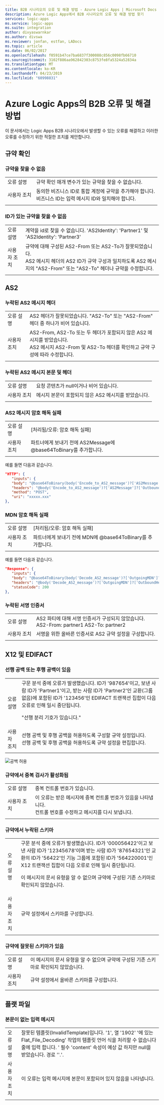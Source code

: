 ```yaml
---
title: B2B 시나리오의 오류 및 해결 방법 - Azure Logic Apps | Microsoft Docs
description: Azure Logic Apps에서 B2B 시나리오의 오류 및 해결 방법 찾기
services: logic-apps
ms.service: logic-apps
ms.suite: integration
author: divyaswarnkar
ms.author: divswa
ms.reviewer: jonfan, estfan, LADocs
ms.topic: article
ms.date: 06/02/2017
ms.openlocfilehash: f0591b47ce7ba6837f300088c856c0098fb66710
ms.sourcegitcommit: 3102f886aa962842303c8753fe8fa5324a52834a
ms.translationtype: MT
ms.contentlocale: ko-KR
ms.lasthandoff: 04/23/2019
ms.locfileid: "60998831"
---
```

# <a name="b2b-errors-and-solutions-for-azure-logic-apps"></a>Azure Logic Apps의 B2B 오류 및 해결 방법

이 문서에서는 Logic Apps B2B 시나리오에서 발생할 수 있는 오류를 해결하고 이러한 오류를 수정하기 위한 적절한 조치를 제안합니다.

## <a name="agreement-resolution"></a>규약 확인

### <a name="no-agreement-found"></a>규약을 찾을 수 없음 

|   |   |  
|---|---|
| 오류 설명 | 규약 확인 매개 변수가 있는 규약을 찾을 수 없습니다. | 
| 사용자 조치 | 동의한 비즈니스 ID로 통합 계정에 규약을 추가해야 합니다. </br>비즈니스 ID는 입력 메시지 ID와 일치해야 합니다. |  
|   |   |

### <a name="no-agreement-found-with-identities"></a>ID가 있는 규약을 찾을 수 없음

|   |   | 
|---|---|
| 오류 설명 | 계약을 id로 찾을 수 없습니다. 'AS2Identity': 'Partner1' 및 'AS2Identity': 'Partner3' | 
| 사용자 조치 | 규약에 대해 구성된 AS2-From 또는 AS2-To가 잘못되었습니다. </br>AS2 메시지 헤더의 AS2 ID가 규약 구성과 일치하도록 AS2 메시지의 "AS2-From" 또는 "AS2-To" 헤더나 규약을 수정합니다. |
|   |   |     

## <a name="as2"></a>AS2

### <a name="missing-as2-message-headers"></a>누락된 AS2 메시지 헤더  

|   |   |  
|---|---|
| 오류 설명 | AS2 헤더가 잘못되었습니다. "AS2-To" 또는 "AS2-From" 헤더 중 하나가 비어 있습니다. | 
| 사용자 조치 | AS2-From, AS2-To 또는 두 헤더가 포함되지 않은 AS2 메시지를 받았습니다. </br> AS2 메시지 AS2-From 및 AS2-To 헤더를 확인하고 규약 구성에 따라 수정합니다. |
|  |  | 

### <a name="missing-as2-message-body-and-headers"></a>누락된 AS2 메시지 본문 및 헤더    

|   |   |  
|---|---|
| 오류 설명 | 요청 콘텐츠가 null이거나 비어 있습니다. | 
| 사용자 조치 | 메시지 본문이 포함되지 않은 AS2 메시지를 받았습니다. |
|  |  | 

### <a name="as2-message-decryption-failure"></a>AS2 메시지 암호 해독 실패

|   |   | 
|---|---|
| 오류 설명 |  [처리됨/오류: 암호 해독 실패] | 
| 사용자 조치 | 파트너에게 보내기 전에 AS2Message에 @base64ToBinary를 추가합니다. |
|||

예를 들면 다음과 같습니다.

```json
"HTTP": {
   "inputs": {
   "body": "@base64ToBinary(body('Encode_to_AS2_message')?['AS2Message']?['Content'])",
   "headers": "@body('Encode_to_AS2_message')?['AS2Message']?['OutboundHeaders']",
   "method": "POST",
   "uri": "xxxxx.xxx"
},
``` 

### <a name="mdn-decryption-failure"></a>MDN 암호 해독 실패

|   |   | 
|---|---|
| 오류 설명 |  [처리됨/오류: 암호 해독 실패] | 
| 사용자 조치 | 파트너에게 보내기 전에 MDN에 @base64ToBinary를 추가합니다. | 
|||

예를 들면 다음과 같습니다.

```json
"Response": {
   "inputs": {
   "body": "@base64ToBinary(body('Decode_AS2_message')?['OutgoingMDN']?['Content'])",
   "headers": "@body('Decode_AS2_message')?['OutgoingMDN']?['OutboundHeaders']",
   "statusCode": 200
},               
``` 

### <a name="missing-signing-certificate"></a>누락된 서명 인증서

|   |   |  
|---|---|
| 오류 설명| AS2 파티에 대해 서명 인증서가 구성되지 않았습니다. </br>AS2-From: partner1 AS2-To: partner2 | 
| 사용자 조치 | 서명을 위한 올바른 인증서로 AS2 규약 설정을 구성합니다. |
|  |  | 

## <a name="x12-and-edifact"></a>X12 및 EDIFACT

### <a name="leading-or-trailing-space-found"></a>선행 공백 또는 후행 공백이 있음    
    
|   |   | 
|---|---|
| 오류 설명 | 구문 분석 중에 오류가 발생했습니다. ID가 '987654'이고, 보낸 사람 ID가 'Partner1'이고, 받는 사람 ID가 'Partner2'인 교환(그룹 없음)에 포함된 ID가 '123456'인 EDIFACT 트랜잭션 집합이 다음 오류로 인해 일시 중단됩니다. <p>"선행 분리 기호가 있습니다." |
| 사용자 조치 | 선행 공백 및 후행 공백을 허용하도록 구성할 규약 설정입니다. </br>선행 공백 및 후행 공백을 허용하도록 규약 설정을 편집합니다. |
|   |   |

![공백 허용](./media/logic-apps-enterprise-integration-b2b-list-errors-solutions/leadingandtrailing.png)

### <a name="duplicate-check-has-enabled-in-the-agreement"></a>규약에서 중복 검사가 활성화됨

|   |   | 
|---|---| 
| 오류 설명 | 중복 컨트롤 번호가 있습니다. |
| 사용자 조치 | 이 오류는 받은 메시지에 중복 컨트롤 번호가 있음을 나타냅니다. </br>컨트롤 번호를 수정하고 메시지를 다시 보냅니다. |
|   |   |

### <a name="missing-schema-in-the-agreement"></a>규약에서 누락된 스키마

|   |   | 
|---|---| 
| 오류 설명 | 구문 분석 중에 오류가 발생했습니다. ID가 '000056422'이고 보낸 사람 ID가 '12345678'이며 받는 사람 ID가 '87654321'인 교환의 ID가 '56422'인 기능 그룹에 포함된 ID가 '564220001'인 X12 트랜잭션 집합이 다음 오류로 인해 일시 중단됩니다. <p>이 메시지의 문서 유형을 알 수 없으며 규약에 구성된 기존 스키마로 확인되지 않았습니다. |
| 사용자 조치 | 규약 설정에서 스키마를 구성합니다.  |
|   |   |

### <a name="incorrect-schema-in-the-agreement"></a>규약에 잘못된 스키마가 있음

|   |   | 
|---|---| 
| 오류 설명 | 이 메시지의 문서 유형을 알 수 없으며 규약에 구성된 기존 스키마로 확인되지 않았습니다. |
| 사용자 조치 | 규약 설정에서 올바른 스키마를 구성합니다. |
|   |   |

## <a name="flat-file"></a>플랫 파일

### <a name="input-message-with-no-body"></a>본문이 없는 입력 메시지

|   |   | 
|---|---|
| 오류 설명 | 잘못된 템플릿(InvalidTemplate)입니다. '1', 열 '1902' '에 있는 Flat_File_Decoding' 작업의 템플릿 언어 식을 처리할 수 없습니다 줄에 입력 합니다. ' 필수 'content' 속성이 예상 값 하지만 null을 받았습니다. 경로 ''.'. |
| 사용자 조치 | 이 오류는 입력 메시지에 본문이 포함되어 있지 않음을 나타냅니다. |
|   |   | 

